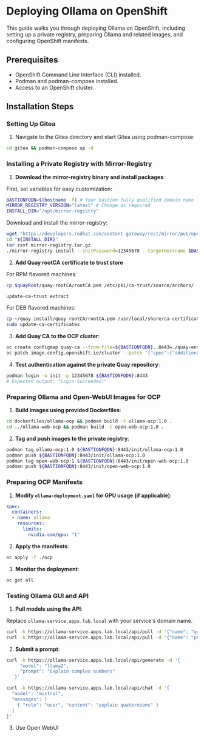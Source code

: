 
# Deploying Ollama on OpenShift

This guide walks you through deploying Ollama on OpenShift, including setting up a private registry, preparing Ollama and related images, and configuring OpenShift manifests.

## Prerequisites

- OpenShift Command Line Interface (CLI) installed.
- Podman and podman-compose installed.
- Access to an OpenShift cluster.

## Installation Steps

### Setting Up Gitea

1. Navigate to the Gitea directory and start Gitea using podman-compose:

```bash
cd gitea && podman-compose up -d
```

### Installing a Private Registry with Mirror-Registry

1. **Download the mirror-registry binary and install packages**:

First, set variables for easy customization:

```bash
BASTIONFQDN=$(hostname -f) # Your bastion fully qualified domain name
MIRROR_REGISTRY_VERSION="latest" # Change as required
INSTALL_DIR="/opt/mirror-registry"
```

Download and install the mirror-registry:

```bash
wget "https://developers.redhat.com/content-gateway/rest/mirror/pub/openshift-v4/clients/mirror-registry/${MIRROR_REGISTRY_VERSION}/mirror-registry.tar.gz" -O "${INSTALL_DIR}/mirror-registry.tar.gz"
cd "${INSTALL_DIR}"
tar zxvf mirror-registry.tar.gz
./mirror-registry install --initPassword=12345678 --targetHostname $BASTIONFQDN
```

2. **Add Quay rootCA certificate to trust store**

For RPM flavored machines:

```bash
cp $quayRoot/quay-rootCA/rootCA.pem /etc/pki/ca-trust/source/anchors/

update-ca-trust extract
```

For DEB flavored machines:

```bash
cp ~/quay-install/quay-rootCA/rootCA.pem /usr/local/share/ca-certificates/rootCA.crt
sudo update-ca-certificates
```

3. **Add Quay CA to the OCP cluster**:

```bash
oc create configmap quay-ca --from-file=${BASTIONFQDN}..8443=./quay-enterprise.pem -n openshift-config
oc patch image.config.openshift.io/cluster --patch '{"spec":{"additionalTrustedCA":{"name":"quay-ca"}}}' --type=merge
```

4. **Test authentication against the private Quay repository**:

```bash
podman login -u init -p 12345678 ${BASTIONFQDN}:8443
# Expected output: "Login Succeeded!"
```

### Preparing Ollama and Open-WebUI Images for OCP

1. **Build images using provided Dockerfiles**:

```bash
cd dockerfiles/ollama-ocp && podman build -t ollama-ocp:1.0 .
cd ../ollama-web-ocp && podman build -t open-web-ocp:1.0 .
```

2. **Tag and push images to the private registry**:



```bash
podman tag ollama-ocp:1.0 ${BASTIONFQDN}:8443/init/ollama-ocp:1.0
podman push ${BASTIONFQDN}:8443/init/ollama-ocp:1.0
podman tag open-web-ocp:1 ${BASTIONFQDN}:8443/init/open-web-ocp:1.0
podman push ${BASTIONFQDN}:8443/init/open-web-ocp:1.0
```

### Preparing OCP Manifests

1. **Modify `ollama-deployment.yaml` for GPU usage (if applicable)**:

```yaml
spec:
  containers:
  - name: ollama
    resources:
      limits:
        nvidia.com/gpu: "1"
```

2. **Apply the manifests**:

```bash
oc apply -f ./ocp
```

3. **Monitor the deployment**:

```bash
oc get all
```

### Testing Ollama GUI and API

1. **Pull models using the API**:

Replace `ollama-service.apps.lab.local` with your service's domain name.

```bash
curl -k https://ollama-service.apps.lab.local/api/pull -d '{"name": "gemma:2b"}'
curl -k https://ollama-service.apps.lab.local/api/pull -d '{"name": "phi"}'
```
2. **Submit a prompt**:

```bash
curl -k https://ollama-service.apps.lab.local/api/generate -d '{
     "model": "llama2",
     "prompt": "Explain complex numbers"
   }'
 ```
```bash
curl -k https://ollama-service.apps.lab.local/api/chat -d '{
  "model": "mistral",
  "messages": [
    { "role": "user", "content": "explain quaternions" }
  ]
}'
```

3. Use Open WebUI
